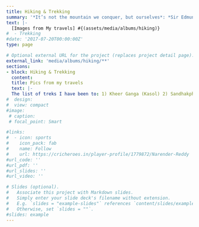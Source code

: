 ```yaml
---
title: Hiking & Trekking
summary: '*It’s not the mountain we conquer, but ourselves*: *Sir Edmund Hillary* ...  <be> The demands of life often prevent me from pursuing my soul-nourishing passion as much as I would like. With daily responsibilities keeping me busy, my hiking boots often sit unused, craving the rugged terrain they are meant to tread. But in those rare moments amidst the mountains, the joy is incomparable, like reuniting with a dear old friend' 
text: |-
  [Images from My travels] #{(assets/media/albums/hiking)}
#  - Trekking
#date: '2017-07-20T00:00:00Z'
type: page

# Optional external URL for the project (replaces project detail page).
external_link: 'media/albums/hiking/**'
sections:
- block: Hiking & Trekking
  content:
  title: Pics from my travels
  text: |-
  The list of treks I have been to: 1) Kheer Ganga (Kasol) 2) Sandhakphu (West Bengal) 3) KedarKanta (Uttarakhand)  <br> {{<gallery #album="hiking">}}
#  design:
#  view: compact
#image:
 # caption: 
 # focal_point: Smart

#links:
#  - icon: sports
#    icon_pack: fab
#    name: Follow
#    url: https://cricheroes.in/player-profile/1779872/Narender-Reddy
#url_code: ''
#url_pdf: ''
#url_slides: ''
#url_video: ''

# Slides (optional).
#   Associate this project with Markdown slides.
#   Simply enter your slide deck's filename without extension.
#   E.g. `slides = "example-slides"` references `content/slides/example-slides.md`.
#   Otherwise, set `slides = ""`.
#slides: example
---
```

